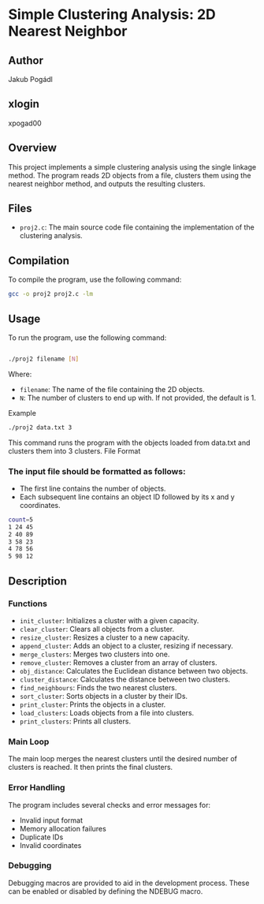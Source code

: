 # Simple Clustering Analysis: 2D Nearest Neighbor

## Author

Jakub Pogádl

## xlogin

xpogad00


## Overview

This project implements a simple clustering analysis using the single linkage method. The program reads 2D objects from a file, clusters them using the nearest neighbor method, and outputs the resulting clusters.

## Files

- `proj2.c`: The main source code file containing the implementation of the clustering analysis.

## Compilation

To compile the program, use the following command:

```bash
gcc -o proj2 proj2.c -lm
```

## Usage

To run the program, use the following command:

```bash

./proj2 filename [N]
```
Where:

- `filename`: The name of the file containing the 2D objects.
- `N`: The number of clusters to end up with. If not provided, the default is 1.

Example

```bash
./proj2 data.txt 3
```
This command runs the program with the objects loaded from data.txt and clusters them into 3 clusters.
File Format

### The input file should be formatted as follows:

- The first line contains the number of objects.
- Each subsequent line contains an object ID followed by its x and y coordinates.


```bash
count=5
1 24 45
2 40 89
3 58 23
4 78 56
5 98 12
```

## Description
### Functions

- `init_cluster`: Initializes a cluster with a given capacity.
- `clear_cluster`: Clears all objects from a cluster.
- `resize_cluster`: Resizes a cluster to a new capacity.
- `append_cluster`: Adds an object to a cluster, resizing if necessary.
- `merge_clusters`: Merges two clusters into one.
- `remove_cluster`: Removes a cluster from an array of clusters.
- `obj_distance`: Calculates the Euclidean distance between two objects.
- `cluster_distance`: Calculates the distance between two clusters.
- `find_neighbours`: Finds the two nearest clusters.
- `sort_cluster`: Sorts objects in a cluster by their IDs.
- `print_cluster`: Prints the objects in a cluster.
- `load_clusters`: Loads objects from a file into clusters.
- `print_clusters`: Prints all clusters.

### Main Loop

The main loop merges the nearest clusters until the desired number of clusters is reached. It then prints the final clusters.

### Error Handling

The program includes several checks and error messages for:

- Invalid input format
- Memory allocation failures
- Duplicate IDs
- Invalid coordinates

### Debugging

Debugging macros are provided to aid in the development process. These can be enabled or disabled by defining the NDEBUG macro.
